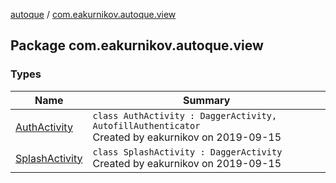 [autoque](../index.md) / [com.eakurnikov.autoque.view](./index.md)

## Package com.eakurnikov.autoque.view

### Types

| Name | Summary |
|---|---|
| [AuthActivity](-auth-activity/index.md) | `class AuthActivity : DaggerActivity, AutofillAuthenticator`<br>Created by eakurnikov on 2019-09-15 |
| [SplashActivity](-splash-activity/index.md) | `class SplashActivity : DaggerActivity`<br>Created by eakurnikov on 2019-09-15 |
